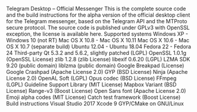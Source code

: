 Telegram Desktop – Official Messenger This is the complete source code and the build instructions for the alpha version of the official desktop client for the Telegram messenger, based on the Telegram API and the MTProto secure protocol. The source code is published under GPLv3 with OpenSSL exception, the license is available here. Supported systems Windows XP - Windows 10 (not RT) Mac OS X 10.8 - Mac OS X 10.11 Mac OS X 10.6 - Mac OS X 10.7 (separate build) Ubuntu 12.04 - Ubuntu 18.04 Fedora 22 - Fedora 24 Third-party Qt 5.3.2 and 5.6.2, slightly patched (LGPL) OpenSSL 1.0.1g (OpenSSL License) zlib 1.2.8 (zlib License) libexif 0.6.20 (LGPL) LZMA SDK 9.20 (public domain) liblzma (public domain) Google Breakpad (License) Google Crashpad (Apache License 2.0) GYP (BSD License) Ninja (Apache License 2.0) OpenAL Soft (LGPL) Opus codec (BSD License) FFmpeg (LGPL) Guideline Support Library (MIT License) Mapbox Variant (BSD License) Range-v3 (Boost License) Open Sans font (Apache License 2.0) Emoji alpha codes (MIT License) Catch test framework (Boost License) Build instructions Visual Studio 2017 Xcode 9 GYP/CMake on GNU/Linux